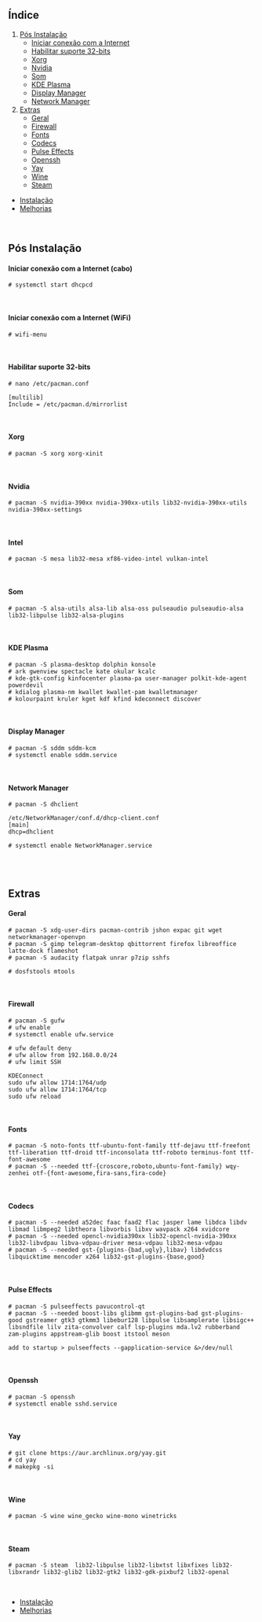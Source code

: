 ## Índice

1. [Pós Instalação](#pós-instalação)
    - [Iniciar conexão com a Internet](#iniciar-conexão-com-a-internet)
    - [Habilitar suporte 32-bits](#habilitar-suporte-32-bits)
    - [Xorg](#xorg)
    - [Nvidia](#nvidia)
    - [Som](#som)
    - [KDE Plasma](#kde-plasma)
    - [Display Manager](#display-manager)
    - [Network Manager](#network-manager)
2. [Extras](#extras)
    - [Geral](#geral)
    - [Firewall](#firewall)
    - [Fonts](#fonts)
    - [Codecs](#codecs)
    - [Pulse Effects](#pulse-effects)
    - [Openssh](#openssh)
    - [Yay](#yay)
    - [Wine](#wine)
    - [Steam](#steam)
    
- [Instalação](https://github.com/dancp/arch-anotations/blob/master/arch-install.md)
- [Melhorias](https://github.com/dancp/arch-annotations/blob/master/tweaks.md)
<br>

## Pós Instalação

#### Iniciar conexão com a Internet (cabo)

    # systemctl start dhcpcd
<br>

#### Iniciar conexão com a Internet (WiFi)

    # wifi-menu
<br>

#### Habilitar suporte 32-bits

    # nano /etc/pacman.conf
    
    [multilib]
    Include = /etc/pacman.d/mirrorlist
<br>

#### Xorg

    # pacman -S xorg xorg-xinit
<br>

#### Nvidia

    # pacman -S nvidia-390xx nvidia-390xx-utils lib32-nvidia-390xx-utils nvidia-390xx-settings
<br>

#### Intel

    # pacman -S mesa lib32-mesa xf86-video-intel vulkan-intel
<br>

#### Som

    # pacman -S alsa-utils alsa-lib alsa-oss pulseaudio pulseaudio-alsa lib32-libpulse lib32-alsa-plugins
<br>

#### KDE Plasma

    # pacman -S plasma-desktop dolphin konsole
    # ark gwenview spectacle kate okular kcalc
    # kde-gtk-config kinfocenter plasma-pa user-manager polkit-kde-agent powerdevil
    # kdialog plasma-nm kwallet kwallet-pam kwalletmanager
    # kolourpaint kruler kget kdf kfind kdeconnect discover
<br>

#### Display Manager

    # pacman -S sddm sddm-kcm
    # systemctl enable sddm.service
<br>

#### Network Manager

    # pacman -S dhclient
    
    /etc/NetworkManager/conf.d/dhcp-client.conf
    [main]
    dhcp=dhclient
    
    # systemctl enable NetworkManager.service
<br><br>

## Extras

#### Geral

    # pacman -S xdg-user-dirs pacman-contrib jshon expac git wget networkmanager-openvpn
    # pacman -S gimp telegram-desktop qbittorrent firefox libreoffice latte-dock flameshot
    # pacman -S audacity flatpak unrar p7zip sshfs
    
    # dosfstools mtools
<br>

#### Firewall
 
    # pacman -S gufw
    # ufw enable
    # systemctl enable ufw.service
```    
# ufw default deny
# ufw allow from 192.168.0.0/24
# ufw limit SSH
```
```
KDEConnect
sudo ufw allow 1714:1764/udp
sudo ufw allow 1714:1764/tcp
sudo ufw reload
```
<br>

#### Fonts
 
    # pacman -S noto-fonts ttf-ubuntu-font-family ttf-dejavu ttf-freefont ttf-liberation ttf-droid ttf-inconsolata ttf-roboto terminus-font ttf-font-awesome
    # pacman -S --needed ttf-{croscore,roboto,ubuntu-font-family} wqy-zenhei otf-{font-awesome,fira-sans,fira-code}
<br>

#### Codecs

    # pacman -S --needed a52dec faac faad2 flac jasper lame libdca libdv libmad libmpeg2 libtheora libvorbis libxv wavpack x264 xvidcore 
    # pacman -S --needed opencl-nvidia390xx lib32-opencl-nvidia-390xx lib32-libvdpau libva-vdpau-driver mesa-vdpau lib32-mesa-vdpau
    # pacman -S --needed gst-{plugins-{bad,ugly},libav} libdvdcss libquicktime mencoder x264 lib32-gst-plugins-{base,good}
<br>

#### Pulse Effects
  
    # pacman -S pulseeffects pavucontrol-qt
    # pacman -S --needed boost-libs glibmm gst-plugins-bad gst-plugins-good gstreamer gtk3 gtkmm3 libebur128 libpulse libsamplerate libsigc++ libsndfile lilv zita-convolver calf lsp-plugins mda.lv2 rubberband zam-plugins appstream-glib boost itstool meson
    
    add to startup > pulseeffects --gapplication-service &>/dev/null
<br>

#### Openssh

    # pacman -S openssh
    # systemctl enable sshd.service
<br>

#### Yay
 
    # git clone https://aur.archlinux.org/yay.git
    # cd yay
    # makepkg -si
<br>

#### Wine

    # pacman -S wine wine_gecko wine-mono winetricks
<br>

#### Steam
 
    # pacman -S steam  lib32-libpulse lib32-libxtst libxfixes lib32-libxrandr lib32-glib2 lib32-gtk2 lib32-gdk-pixbuf2 lib32-openal
<br>

- [Instalação](https://github.com/dancp/arch-anotations/blob/master/arch-install.md)
- [Melhorias](https://github.com/dancp/arch-annotations/blob/master/tweaks.md)
